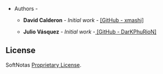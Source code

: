 
- Authors - 
  * **David Calderon** - *Initial work* - [ [GitHub - xmashi] ](https://github.com/xmashi)
  
  * **Julio Vásquez** - *Initial work* -[ [GitHub - DarKPhuRioN] ](https://github.com/DarKPhuRioN)


## License

SoftNotas [Proprietary License](LICENSE.md).


